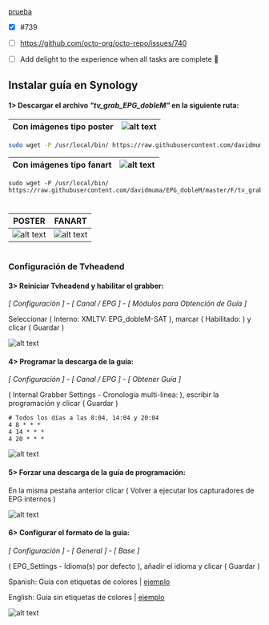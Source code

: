 [prueba](https://raw.githubusercontent.com/davidmuma/Docker_dobleM/main/files/dobleMconfig.ini)


- [x] #739
- [ ] https://github.com/octo-org/octo-repo/issues/740
- [ ] Add delight to the experience when all tasks are complete :tada:


## <b>Instalar guía en Synology </B>
#### 1> Descargar el archivo <i>"tv_grab_EPG_dobleM"</i> en la siguiente ruta:
| Con imágenes tipo poster | ![alt text](https://raw.githubusercontent.com/davidmuma/EPG_dobleM/master/Varios/poster.jpg)  |
| -	| - |
``` bash
sudo wget -P /usr/local/bin/ https://raw.githubusercontent.com/davidmuma/EPG_dobleM/master/P/tv_grab_EPG_dobleM
```
| Con imágenes tipo fanart | ![alt text](https://raw.githubusercontent.com/davidmuma/EPG_dobleM/master/Varios/fanart.jpg)  |
| -	| - |
```
sudo wget -P /usr/local/bin/ https://raw.githubusercontent.com/davidmuma/EPG_dobleM/master/F/tv_grab_EPG_dobleM
```

#

| POSTER | FANART |
| -	| - |
| ![alt text](https://raw.githubusercontent.com/davidmuma/EPG_dobleM/master/Varios/poster.jpg) | ![alt text](https://raw.githubusercontent.com/davidmuma/EPG_dobleM/master/Varios/fanart.jpg) |

#

### <b>Configuración de Tvheadend </B>

#### 3> Reiniciar Tvheadend y habilitar el grabber:
<i>[ Configuración ] - [ Canal / EPG ] - [ Módulos para Obtención de Guía ]</i>

Seleccionar ( Interno: XMLTV: EPG_dobleM-SAT ), marcar ( Habilitado: ) y clicar ( Guardar )

![alt text](https://raw.githubusercontent.com/davidmuma/EPG_dobleM/master/Varios/tvheadend1.jpg)

#### 4> Programar la descarga de la guía:

<i>[ Configuración ] - [ Canal / EPG ] - [ Obtener Guía ]</i>
  
( Internal Grabber Settings - Cronología multi-línea: ), escribir la programación y clicar ( Guardar )
```
# Todos los días a las 8:04, 14:04 y 20:04
4 8 * * *
4 14 * * *
4 20 * * *
```
![alt text](https://raw.githubusercontent.com/davidmuma/EPG_dobleM/master/Varios/tvheadend2.jpg)

#### 5> Forzar una descarga de la guía de programación:

En la misma pestaña anterior clicar ( Volver a ejecutar los capturadores de EPG internos )

![alt text](https://raw.githubusercontent.com/davidmuma/EPG_dobleM/master/Varios/tvheadend3.jpg)

#### 6> Configurar el formato de la guía:

<i>[ Configuración ] - [ General ] - [ Base ]</i>

( EPG_Settings - Idioma(s) por defecto ), añadir el idioma y clicar ( Guardar )

Spanish: Guía con etiquetas de colores | [ejemplo](https://raw.githubusercontent.com/davidmuma/EPG_dobleM/master/Varios/kodicolor.jpg)

English: Guía sin etiquetas de colores | [ejemplo](https://raw.githubusercontent.com/davidmuma/EPG_dobleM/master/Varios/kodisincolor.jpg)

![alt text](https://raw.githubusercontent.com/davidmuma/EPG_dobleM/master/Varios/tvheadend4.jpg)
